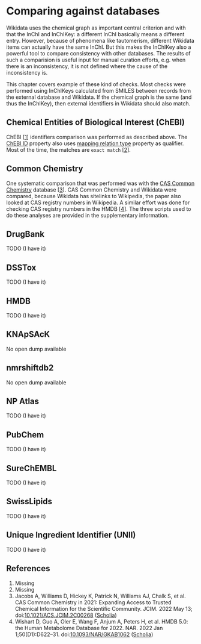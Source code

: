 # Comparing against databases

Wikidata uses the <a name="tp1">chemical graph</a> as important central criterion and with that the InChI and <a name="tp2">InChIKey</a>:
a different InChI basically means a different entry. However, because of phenomena like <a name="tp3">tautomerism</a>,
different Wikidata items can actually have the same InChI. But this makes the InChIKey also a powerful
tool to compare consistency with other <a name="tp4">databases</a>. The results of such a comparision is useful
input for manual curation efforts, e.g. when there is an inconsistency, it is not defined where
the cause of the inconsistency is.

This chapter covers example of these kind of checks.
Most checks were performed using InChIKeys calculated from SMILES between records from the external database and Wikidata.
If the chemical graph is the same (and thus the InChIKey), then external identifiers in Wikidata should also match.

## Chemical Entities of Biological Interest (ChEBI)

ChEBI [<a href="#citeref1">1</a>] identifiers comparison was performed as described above.
The [ChEBI ID](https://www.wikidata.org/wiki/Property:P683) property also uses [mapping relation type](https://www.wikidata.org/wiki/Property:P4390) property as qualifier.
Most of the time, the matches are `exact match` [<a href="#citeref2">2</a>].
<!-- TODO eventiually SPARQL to show statistics and other types of matches -->

## Common Chemistry

One systematic comparison that was performed was with the [CAS Common Chemistry](https://commonchemistry.cas.org/) database [<a href="#citeref3">3</a>].
<a name="tp5">CAS Common Chemistry</a> and Wikidata were compared, because Wikidata has sitelinks
to <a name="tp6">Wikipedia</a>, the paper also looked at CAS registry numbers in <a name="tp7">Wikipedia</a>.
A similar effort was done for checking CAS registry numbers in the <a name="tp8">HMDB</a> [<a href="#citeref4">4</a>].
The three scripts used to do these analyses are provided in the supplementary information.

## DrugBank

TODO (I have it)

## DSSTox

TODO (I have it)

## HMDB

TODO (I have it)

## KNApSAcK

No open dump available

## nmrshiftdb2

No open dump available

## NP Atlas

TODO (I have it)

## PubChem

TODO (I have it)

## SureChEMBL

TODO (I have it)

## SwissLipids

TODO (I have it)

## Unique Ingredient Identifier (UNII)

TODO (I have it)

## References

1. <a name="citeref1"></a>Missing
2. <a name="citeref2"></a>Missing
3. <a name="citeref3"></a> Jacobs A, Williams D, Hickey K, Patrick N, Williams AJ, Chalk S, et al. CAS Common Chemistry in 2021: Expanding Access to Trusted Chemical Information for the Scientific Community. JCIM. 2022 May 13;  doi:[10.1021/ACS.JCIM.2C00268](https://doi.org/10.1021/ACS.JCIM.2C00268) ([Scholia](https://scholia.toolforge.org/doi/10.1021/ACS.JCIM.2C00268))
4. <a name="citeref4"></a> Wishart D, Guo A, Oler E, Wang F, Anjum A, Peters H, et al. HMDB 5.0: the Human Metabolome Database for 2022. NAR. 2022 Jan 1;50(D1):D622–31.  doi:[10.1093/NAR/GKAB1062](https://doi.org/10.1093/NAR/GKAB1062) ([Scholia](https://scholia.toolforge.org/doi/10.1093/NAR/GKAB1062))


